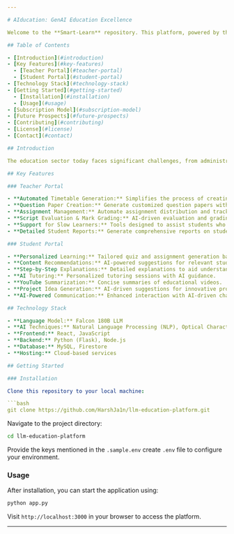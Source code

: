 ```yaml
---

# AIducation: GenAI Education Excellence

Welcome to the **Smart-Learn** repository. This platform, powered by the **Falcon LLM** and **OpenAI**, is designed to address critical challenges in modern education, transforming the learning experience for both students and teachers. Our innovative approach streamlines administrative tasks, personalizes learning, and enhances academic outcomes through advanced AI technologies.

## Table of Contents

- [Introduction](#introduction)
- [Key Features](#key-features)
  - [Teacher Portal](#teacher-portal)
  - [Student Portal](#student-portal)
- [Technology Stack](#technology-stack)
- [Getting Started](#getting-started)
  - [Installation](#installation)
  - [Usage](#usage)
- [Subscription Model](#subscription-model)
- [Future Prospects](#future-prospects)
- [Contributing](#contributing)
- [License](#license)
- [Contact](#contact)

## Introduction

The education sector today faces significant challenges, from administrative inefficiencies to the lack of personalized learning experiences. Students often struggle without tailored study plans and regular revision tests, leading to disengagement and poor academic performance. Our **Smart Education System** is built to tackle these issues head-on, offering a comprehensive solution that streamlines processes and enhances educational outcomes.

## Key Features

### Teacher Portal

- **Automated Timetable Generation:** Simplifies the process of creating and managing class schedules.
- **Question Paper Creation:** Generate customized question papers with ease.
- **Assignment Management:** Automate assignment distribution and tracking.
- **Script Evaluation & Mark Grading:** AI-driven evaluation and grading for efficiency and accuracy.
- **Support for Slow Learners:** Tools designed to assist students who need additional help.
- **Detailed Student Reports:** Generate comprehensive reports on student performance.

### Student Portal

- **Personalized Learning:** Tailored quiz and assignment generation based on individual progress.
- **Content Recommendations:** AI-powered suggestions for relevant study materials.
- **Step-by-Step Explanations:** Detailed explanations to aid understanding.
- **AI Tutoring:** Personalized tutoring sessions with AI guidance.
- **YouTube Summarization:** Concise summaries of educational videos.
- **Project Idea Generation:** AI-driven suggestions for innovative projects.
- **AI-Powered Communication:** Enhanced interaction with AI-driven chat features.

## Technology Stack

- **Language Model:** Falcon 180B LLM
- **AI Techniques:** Natural Language Processing (NLP), Optical Character Recognition (OCR)
- **Frontend:** React, JavaScript
- **Backend:** Python (Flask), Node.js
- **Database:** MySQL, Firestore
- **Hosting:** Cloud-based services

## Getting Started

### Installation

Clone this repository to your local machine:

```bash
git clone https://github.com/HarshJa1n/llm-education-platform.git
```

Navigate to the project directory:

```bash
cd llm-education-platform
```

Provide the keys  mentioned in the `.sample.env` create `.env` file to configure your environment.

### Usage

After installation, you can start the application using:

```bash
python app.py
```

Visit `http://localhost:3000` in your browser to access the platform.

---
```


